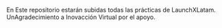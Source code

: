 En Este repositorio estarán subidas todas las prácticas de LaunchXLatam.
UnAgradecimiento a Inovacción Virtual por el apoyo.
